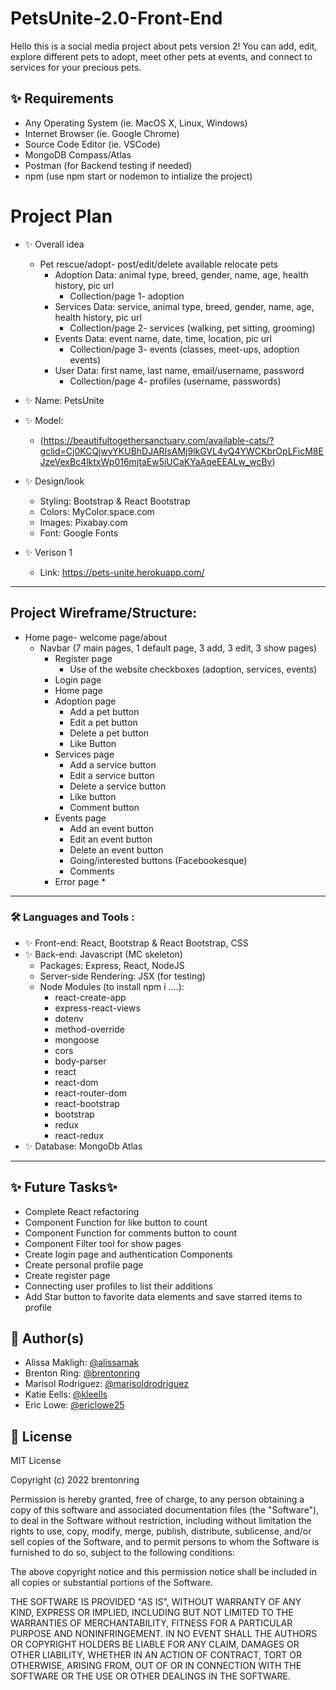 # PetsUnite-2.0-Front-End
Hello this is a social media project about pets version 2!
You can add, edit, explore different pets to adopt, meet other pets at events, and connect to services for your precious pets. 

## ✨ Requirements
* Any Operating System (ie. MacOS X, Linux, Windows)
* Internet Browser (ie. Google Chrome)
* Source Code Editor (ie. VSCode)
* MongoDB Compass/Atlas
* Postman (for Backend testing if needed)
* npm (use npm start or nodemon to intialize the project)

# Project Plan
- ✨ Overall idea
     * Pet rescue/adopt- post/edit/delete available relocate pets
         * Adoption Data: animal type, breed, gender, name, age, health history, pic url
            * Collection/page 1- adoption
         * Services Data: service, animal type, breed, gender, name, age, health history, pic url
            * Collection/page 2- services (walking, pet sitting, grooming)
         * Events Data: event name, date, time, location, pic url
            * Collection/page 3- events (classes, meet-ups, adoption events)
         * User Data: first name, last name, email/username, password
            * Collection/page 4- profiles (username, passwords)
- ✨ Name: PetsUnite
- ✨ Model:
     * (https://beautifultogethersanctuary.com/available-cats/?gclid=Cj0KCQjwyYKUBhDJARIsAMj9lkGVL4yQ4YWCKbrOpLFicM8EJzeVexBc4lktxWp016mjtaEw5iUCaKYaAqeEEALw_wcBv)

- ✨ Design/look
     * Styling: Bootstrap & React Bootstrap
     * Colors: MyColor.space.com
     * Images: Pixabay.com
     * Font: Google Fonts

- ✨ Verison 1
     * Link: https://pets-unite.herokuapp.com/

---
## Project Wireframe/Structure:
  * Home page- welcome page/about
     * Navbar (7 main pages, 1 default page, 3 add, 3 edit, 3 show pages)
        * Register page
            * Use of the website checkboxes (adoption, services, events)
        * Login page
        * Home page
        * Adoption page
            * Add a pet button
            * Edit a pet button
            * Delete a pet button
            * Like Button
        * Services page
            * Add a service button
            * Edit a service button
            * Delete a service button
            * Like button
            * Comment button
        * Events page
            * Add an event button 
            * Edit an event button
            * Delete an event button
            * Going/interested buttons (Facebookesque)
            * Comments
        * Error page *

---
### :hammer_and_wrench: Languages and Tools :
 - ✨ Front-end: React, Bootstrap & React Bootstrap, CSS
 - ✨ Back-end: Javascript (MC skeleton)
   - Packages: Express, React, NodeJS
   - Server-side Rendering: JSX (for testing)
   - Node Modules (to install npm i ….):
     * react-create-app
     * express-react-views
     * dotenv
     * method-override
     * mongoose
     * cors
     * body-parser
     * react
     * react-dom
     * react-router-dom
     * react-bootstrap
     * bootstrap
     * redux
     * react-redux
 - ✨ Database: MongoDb Atlas    

---
## ✨ Future Tasks✨
 - Complete React refactoring
 - Component Function for like button to count
 - Component Function for comments button to count
 - Component Filter tool for show pages
 - Create login page and authentication Components
 - Create personal profile page
 - Create register page
 - Connecting user profiles to list their additions
 - Add Star button to favorite data elements and save starred items to profile


## 👤 Author(s)

* Alissa Makligh: [@alissamak](https://github.com/alissamak)
* Brenton Ring: [@brentonring](https://github.com/brentonring)
* Marisol Rodriguez: [@marisoldrodriguez](https://github.com/marisoldrodriguez)
* Katie Eells: [@kleells](https://github.com/kleells)
* Eric Lowe: [@ericlowe25](https://github.com/ericlowe25)


## 📝 License
MIT License

Copyright (c) 2022 brentonring

Permission is hereby granted, free of charge, to any person obtaining a copy
of this software and associated documentation files (the "Software"), to deal
in the Software without restriction, including without limitation the rights
to use, copy, modify, merge, publish, distribute, sublicense, and/or sell
copies of the Software, and to permit persons to whom the Software is
furnished to do so, subject to the following conditions:

The above copyright notice and this permission notice shall be included in all
copies or substantial portions of the Software.

THE SOFTWARE IS PROVIDED "AS IS", WITHOUT WARRANTY OF ANY KIND, EXPRESS OR
IMPLIED, INCLUDING BUT NOT LIMITED TO THE WARRANTIES OF MERCHANTABILITY,
FITNESS FOR A PARTICULAR PURPOSE AND NONINFRINGEMENT. IN NO EVENT SHALL THE
AUTHORS OR COPYRIGHT HOLDERS BE LIABLE FOR ANY CLAIM, DAMAGES OR OTHER
LIABILITY, WHETHER IN AN ACTION OF CONTRACT, TORT OR OTHERWISE, ARISING FROM,
OUT OF OR IN CONNECTION WITH THE SOFTWARE OR THE USE OR OTHER DEALINGS IN THE
SOFTWARE.
